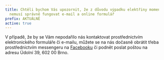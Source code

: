 ```yaml
---
title: Chtěli bychom Vás upozornit, že z důvodu výpadku elektřiny momentálně
  nemusí správně fungovat e-mail a online formulář
prefix: AKTUÁLNĚ
active: true
---
```

V případě, že by se Vám nepodařilo nás kontaktovat prostřednictvím elektronického formuláře či e-mailu, můžete se na nás dočasně obrátit třeba prostřednictvím messengeru na [Facebooku](https://www.facebook.com/verejny.ochrance.prav) či podnět poslat poštou na adresu Údolní 39, 602 00 Brno.
